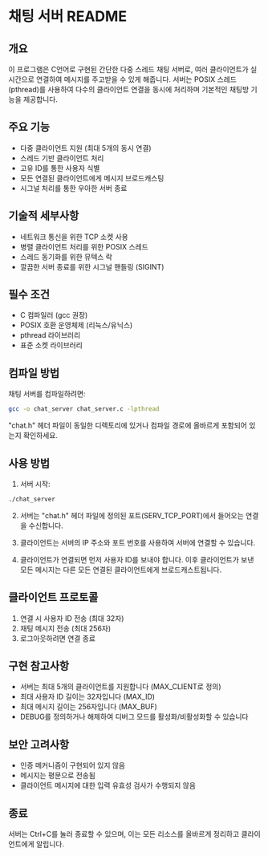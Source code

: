 # 채팅 서버 README

## 개요
이 프로그램은 C언어로 구현된 간단한 다중 스레드 채팅 서버로, 여러 클라이언트가 실시간으로 연결하여 메시지를 주고받을 수 있게 해줍니다. 서버는 POSIX 스레드(pthread)를 사용하여 다수의 클라이언트 연결을 동시에 처리하며 기본적인 채팅방 기능을 제공합니다.

## 주요 기능
- 다중 클라이언트 지원 (최대 5개의 동시 연결)
- 스레드 기반 클라이언트 처리
- 고유 ID를 통한 사용자 식별
- 모든 연결된 클라이언트에게 메시지 브로드캐스팅
- 시그널 처리를 통한 우아한 서버 종료

## 기술적 세부사항
- 네트워크 통신을 위한 TCP 소켓 사용
- 병렬 클라이언트 처리를 위한 POSIX 스레드
- 스레드 동기화를 위한 뮤텍스 락
- 깔끔한 서버 종료를 위한 시그널 핸들링 (SIGINT)

## 필수 조건
- C 컴파일러 (gcc 권장)
- POSIX 호환 운영체제 (리눅스/유닉스)
- pthread 라이브러리
- 표준 소켓 라이브러리

## 컴파일 방법
채팅 서버를 컴파일하려면:
```bash
gcc -o chat_server chat_server.c -lpthread
```

"chat.h" 헤더 파일이 동일한 디렉토리에 있거나 컴파일 경로에 올바르게 포함되어 있는지 확인하세요.

## 사용 방법
1. 서버 시작:
```bash
./chat_server
```

2. 서버는 "chat.h" 헤더 파일에 정의된 포트(SERV_TCP_PORT)에서 들어오는 연결을 수신합니다.

3. 클라이언트는 서버의 IP 주소와 포트 번호를 사용하여 서버에 연결할 수 있습니다.

4. 클라이언트가 연결되면 먼저 사용자 ID를 보내야 합니다. 이후 클라이언트가 보낸 모든 메시지는 다른 모든 연결된 클라이언트에게 브로드캐스트됩니다.

## 클라이언트 프로토콜
1. 연결 시 사용자 ID 전송 (최대 32자)
2. 채팅 메시지 전송 (최대 256자)
3. 로그아웃하려면 연결 종료

## 구현 참고사항
- 서버는 최대 5개의 클라이언트를 지원합니다 (MAX_CLIENT로 정의)
- 최대 사용자 ID 길이는 32자입니다 (MAX_ID)
- 최대 메시지 길이는 256자입니다 (MAX_BUF)
- DEBUG를 정의하거나 해제하여 디버그 모드를 활성화/비활성화할 수 있습니다

## 보안 고려사항
- 인증 메커니즘이 구현되어 있지 않음
- 메시지는 평문으로 전송됨
- 클라이언트 메시지에 대한 입력 유효성 검사가 수행되지 않음

## 종료
서버는 Ctrl+C를 눌러 종료할 수 있으며, 이는 모든 리소스를 올바르게 정리하고 클라이언트에게 알립니다.